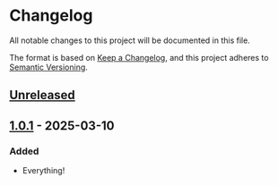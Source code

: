 # Changelog

All notable changes to this project will be documented in this file.

The format is based on [Keep a Changelog](https://keepachangelog.com/),
and this project adheres to [Semantic Versioning](https://semver.org/spec/v2.0.0.html).

## [Unreleased]

## [1.0.1] - 2025-03-10

### Added

- Everything!

[unreleased]: https://github.com/buildstash/stashicons/compare/v1.0.1...HEAD
[1.0.1]: https://github.com/buildstash/stashicons/releases/tag/v1.0.1
